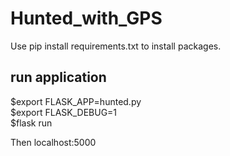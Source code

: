 # Hunted_with_GPS

Use pip install requirements.txt to install packages.

## run application
$export FLASK_APP=hunted.py  
$export FLASK_DEBUG=1  
$flask run  

Then localhost:5000
